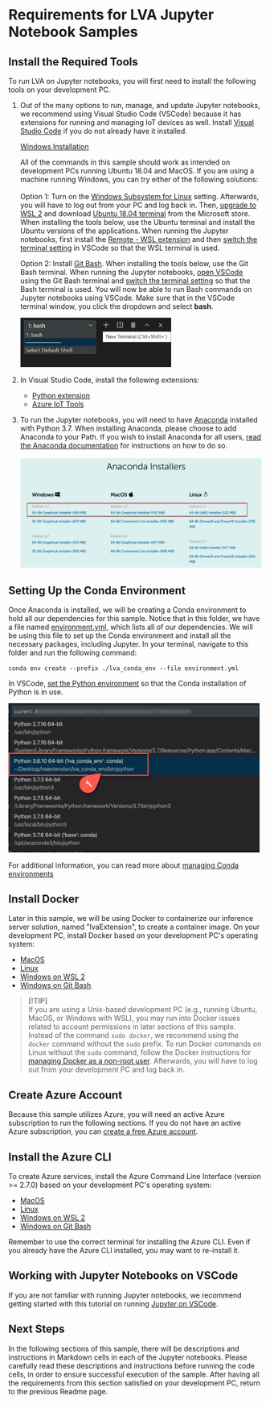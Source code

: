 # Requirements for LVA Jupyter Notebook Samples 

## Install the Required Tools
To run LVA on Jupyter notebooks, you will first need to install the following tools on your development PC.  

1. Out of the many options to run, manage, and update Jupyter notebooks, we recommend using Visual Studio Code (VSCode) because it has extensions for running and managing IoT devices as well. Install [Visual Studio Code](https://code.visualstudio.com/docs/setup/setup-overview) if you do not already have it installed. 
    
    <u>Windows Installation</u>

    All of the commands in this sample should work as intended on development PCs running Ubuntu 18.04 and MacOS. If you are using a machine running Windows, you can try either of the following solutions:
    <br><br>Option 1: Turn on the [Windows Subsystem for Linux](https://code.visualstudio.com/remote-tutorials/wsl/enable-wsl) setting. Afterwards, you will have to log out from your PC and log back in. Then, [upgrade to WSL 2](https://docs.microsoft.com/en-us/windows/wsl/install-win10) and download [Ubuntu 18.04 terminal](https://www.microsoft.com/en-us/p/ubuntu-1804-lts/9n9tngvndl3q?rtc=1&activetab=pivot:overviewtab) from the Microsoft store. When installing the tools below, use the Ubuntu terminal and install the Ubuntu versions of the applications. When running the Jupyter notebooks, first install the [Remote - WSL extension](https://marketplace.visualstudio.com/items?itemName=ms-vscode-remote.remote-wsl) and then [switch the terminal setting](https://code.visualstudio.com/docs/remote/wsl#_open-a-remote-folder-or-workspace) in VSCode so that the WSL terminal is used.
  
    Option 2: Install [Git Bash](https://git-scm.com/downloads). When installing the tools below, use the Git Bash terminal. When running the Jupyter notebooks, [open VSCode](https://code.visualstudio.com/docs/editor/command-line#_launching-from-command-line) using the Git Bash terminal and [switch the terminal setting](https://code.visualstudio.com/docs/editor/integrated-terminal) so that the Bash terminal is used. You will now be able to run Bash commands on Jupyter notebooks using VSCode. Make sure that in the VSCode terminal window, you click the dropdown and select **bash**.    
    
    <img src="../../../../images/_bash_terminal.jpg" width=300px />

2. In Visual Studio Code, install the following extensions:  
    - [Python extension](https://marketplace.visualstudio.com/items?itemName=ms-python.python) 
    - [Azure IoT Tools](https://marketplace.visualstudio.com/items?itemName=vsciot-vscode.azure-iot-tools)     

3. To run the Jupyter notebooks, you will need to have [Anaconda](https://www.anaconda.com/products/individual) installed with Python 3.7. When installing Anaconda, please choose to add Anaconda to your Path. If you wish to install Anaconda for all users, [read the Anaconda documentation](https://docs.anaconda.com/anaconda/install/multi-user/) for instructions on how to do so.   
    <br><img src="../../../../images/_conda_installation.jpg" width=600px />
   
## Setting Up the Conda Environment
Once Anaconda is installed, we will be creating a Conda environment to hold all our dependencies for this sample. Notice that in this folder, we have a file named [environment.yml](environment.yml), which lists all of our dependencies. We will be using this file to set up the Conda environment and install all the necessary packages, including Jupyter. In your terminal, navigate to this folder and run the following command:

```
conda env create --prefix ./lva_conda_env --file environment.yml
```

In VSCode, [set the Python environment](https://code.visualstudio.com/docs/python/environments) so that the Conda installation of Python is in use.

<img src="../../../../images/_python_interpreter.jpg" width=500px />

For additional information, you can read more about [managing Conda environments](https://docs.conda.io/projects/conda/en/latest/user-guide/tasks/manage-environments.html)

## Install Docker
Later in this sample, we will be using Docker to containerize our inference server solution, named "lvaExtension", to create a container image. On your development PC, install Docker based on your development PC's operating system:
* [MacOS](https://docs.docker.com/docker-for-mac/install/)
* [Linux](https://docs.docker.com/engine/install/)
* [Windows on WSL 2](https://docs.docker.com/docker-for-windows/wsl/)
* [Windows on Git Bash](https://docs.docker.com/docker-for-windows/install/)

> <span style="color:grey; font-weight:bold"> [!TIP] </span>  
> If you are using a Unix-based development PC (e.g., running Ubuntu, MacOS, or Windows with WSL), you may run into Docker issues related to account permissions in later sections of this sample. Instead of the command `sudo docker`, we recommend using the `docker` command without the `sudo` prefix. To run Docker commands on Linux without the `sudo` command, follow the Docker instructions for [managing Docker as a non-root user](https://docs.docker.com/install/linux/linux-postinstall/). Afterwards, you will have to log out from your development PC and log back in.

## Create Azure Account
Because this sample utilizes Azure, you will need an active Azure subscription to run the following sections. If you do not have an active Azure subscription, you can [create a free Azure account](https://azure.microsoft.com/free/?WT.mc_id=A261C142F). 

## Install the Azure CLI
To create Azure services, install the Azure Command Line Interface (version >= 2.7.0) based on your development PC's operating system:
* [MacOS](https://docs.microsoft.com/en-us/cli/azure/install-azure-cli-macos?view=azure-cli-latest)
* [Linux](https://docs.microsoft.com/en-us/cli/azure/install-azure-cli-apt?view=azure-cli-latest)
* [Windows on WSL 2](https://docs.microsoft.com/en-us/cli/azure/install-azure-cli-apt?view=azure-cli-latest)
* [Windows on Git Bash](https://docs.microsoft.com/en-us/cli/azure/install-azure-cli-windows?view=azure-cli-latest&tabs=azure-cli)

Remember to use the correct terminal for installing the Azure CLI. Even if you already have the Azure CLI installed, you may want to re-install it.

<!-- NO LONG NEEDED?
## Install Jupyter
To get started with Jupyter on VSCode, you first need to have Jupyter installed on your development PC. 

In VSCode, open the terminal window and run the following command:
```
pip3 install jupyter
```
> [!NOTE]    
> We used `pip3` in the command above because we are running Python 3. In your case, use `pip` or `pip3` depending on your installed version of Python.
-->

## Working with Jupyter Notebooks on VSCode
If you are not familiar with running Jupyter notebooks, we recommend getting started with this tutorial on running [Jupyter on VSCode](https://code.visualstudio.com/docs/python/jupyter-support).

## Next Steps
In the following sections of this sample, there will be descriptions and instructions in Markdown cells in each of the Jupyter notebooks. Please carefully read these descriptions and instructions before running the code cells, in order to ensure successful execution of the sample. After having all the requirements from this section satisfied on your development PC, return to the previous Readme page.
